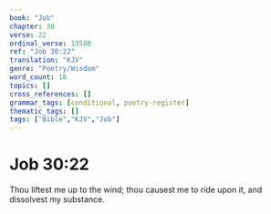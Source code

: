 ```yaml
---
book: "Job"
chapter: 30
verse: 22
ordinal_verse: 13580
ref: "Job 30:22"
translation: "KJV"
genre: "Poetry/Wisdom"
word_count: 18
topics: []
cross_references: []
grammar_tags: [conditional, poetry-register]
thematic_tags: []
tags: ["Bible","KJV","Job"]
---
```


# Job 30:22

Thou liftest me up to the wind; thou causest me to ride upon it, and dissolvest my substance.
